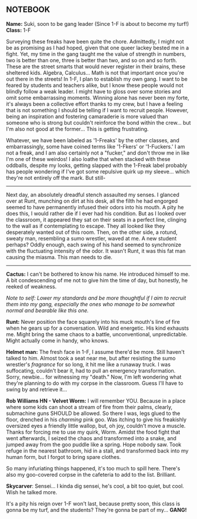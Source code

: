 ## NOTEBOOK
**Name:** Suki, soon to be gang leader (Since 1-F is about to become my turf!)
**Class:** 1-F

Surveying these freaks have been quite the chore. Admittedly, I might not be as promising as I had hoped, given that one queer lackey bested me in a fight. Yet, my time in the gang taught me the value of strength in numbers, two is better than one, three is better than two, and so on and so forth. These are the street smarts that would never register in their brains, these sheltered kids. Algebra, Calculus... Math is not that important once you're out there in the streets! In 1-F, I plan to establish my own gang. I want to be feared by students and teachers alike, but I know these people would not blindly follow a weak leader. I might have to gloss over some stories and omit some embarrassing moments. Winning alone has never been my forte, it's always been a collective effort thanks to my crew, but I have a feeling that is not something I should be telling if I want to recruit people. However, being an inspiration and fostering camaraderie is more valued than someone who is strong but couldn't reinforce the bond within the crew... but I'm also not good at the former... This is getting frustrating.

Whatever, we have been labeled as '1-Freaks' by the other classes, and embarrassingly, some have coined terms like '1-Fkers' or '1-Fuckers.' I am not a freak, and I am also certainly not a "fucker," and don't throw me in like I'm one of these weirdos! I also loathe that when stacked with these oddballs, despite my looks, getting slapped with the 1-Freak label probably has people wondering if I've got some repulsive quirk up my sleeve... which they're not entirely off the mark. But still-

***

Next day, an absolutely dreadful stench assaulted my senses. I glanced over at Runt, munching on dirt at his desk, all the filth he had engorged seemed to have permanently infused their odors into his mouth. A pity he does this, I would rather die if I ever had his condition. But as I looked over the classroom, it appeared they sat on their seats in a perfect line, clinging to the wall as if contemplating to escape. They all looked like they desperately wanted out of this room. Then, on the other side, a rotund, sweaty man, resembling a sumo wrestler, waved at me. A new student perhaps? Oddly enough, each swing of his hand seemed to synchronize with the fluctuating intensity of the odor. It wasn't Runt, it was this fat man causing the miasma. This man needs to die. 

***

**Cactus:** I can't be bothered to know his name. He introduced himself to me. A bit condescending of me not to give him the time of day, but honestly, he reeked of weakness.

*Note to self: Lower my standards and be more thoughtful if I aim to recruit them into my gang, especially the ones who manage to be somewhat normal and bearable like this one.*

**Runt:** Never position the face squarely into his muck mouth's line of fire when he gears up for a conversation. Wild and energetic. His kind exhausts me. Might bring the same chaos to a battle, unconventional, unpredictable. Might actually come in handy, who knows. 

**Helmet man:** The fresh face in 1-F, I assume there'd be more. Still haven't talked to him. Almost took a seat near me, but after resisting the sumo wrestler's *fragrance* for so long, it hit me like a runaway truck. I was suffocating, couldn't bear it, had to pull an emergency transformation. Sorry, newbie... for witnessing my "death." Now, I'm left wondering what they're planning to do with my corpse in the classroom. Guess I'll have to swing by and retrieve it... 

**Rob Williams HN - Velvet Worm:** I will remember YOU. Because in a place where some kids can shoot a stream of fire from their palms, clearly, submachine guns SHOULD be allowed. So there I was, legs glued to the floor, drenched in his *charming* pink goo. Was itching to give his freakishly oversized eyes a friendly little wallop, but, oh joy, couldn't move a muscle. Thanks for forcing me to use my quirk, Worm. Amidst the food fight that went afterwards, I seized the chaos and transformed into a snake, and jumped away from the goo puddle like a spring. Hope nobody saw. Took refuge in the nearest bathroom, hid in a stall, and transformed back into my human form, but I forgot to bring spare clothes.

So many infuriating things happened, it's too much to spill here. There's also my goo-covered corpse in the cafeteria to add to the list. Brilliant.

**Skycarver**: Sensei... I kinda dig sensei, he's cool, a bit too quiet, but cool. Wish he talked more.

It's a pity his reign over 1-F won't last, because pretty soon, this class is gonna be my turf, and the students? They're gonna be part of my... **GANG!**
